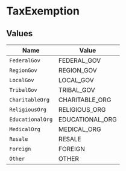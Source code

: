 # TaxExemption


## Values

| Name             | Value            |
| ---------------- | ---------------- |
| `FederalGov`     | FEDERAL_GOV      |
| `RegionGov`      | REGION_GOV       |
| `LocalGov`       | LOCAL_GOV        |
| `TribalGov`      | TRIBAL_GOV       |
| `CharitableOrg`  | CHARITABLE_ORG   |
| `ReligiousOrg`   | RELIGIOUS_ORG    |
| `EducationalOrg` | EDUCATIONAL_ORG  |
| `MedicalOrg`     | MEDICAL_ORG      |
| `Resale`         | RESALE           |
| `Foreign`        | FOREIGN          |
| `Other`          | OTHER            |